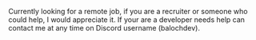 Currently looking for a remote job, if you are a recruiter or someone who could help, I would appreciate it. If your are a developer needs help can contact me at any time on Discord username (balochdev).
